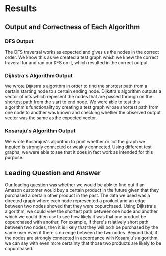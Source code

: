 # Results
## Output and Correctness of Each Algorithm
### DFS Output
The DFS traversal works as expected and gives us the nodes in the correct order. We know this as we created a test graph which we knew the correct traveral for and ran our DFS on it, which resulted in the correct output.

### Dijkstra's Algorithm Output
We wrote Dijkstra's algorithm in order to find the shortest path from a certain starting node to a certain ending node. Dijkstra's algorithm outputs a vector of ints which represent the nodes that are passed through on the shortest path from the start to end node. We were able to test this algorithm's functionality by creating a test graph whose shortest path from one node to another was known and checking whether the observed output vector was the same as the expected vector.

### Kosaraju's Algorithm Output
We wrote Kosarajus's algorithm to print whether or not the graph we inputed is strongly connected or weakly connected. Using different test graphs, we were able to see that it does in fact work as intended for this purpose.

## Leading Question and Answer
Our leading question was whether we would be able to find out if an Amazon customer would buy a certain product in the future given that they purchased a certain other product in the past. The data we used was a directed graph where each node represented a product and an edge between two nodes showed that they were copurchased. Using Dijkstra's algorithm, we could view the shortest path between one node and another which we could then use to see how likely it was that one product be copurchased with another. For example, if there's relatively short path between two nodes, then it is likely that they will both be purchased by the same user even if there is no edge between the two nodes. Beyond that, if the nodes are strongly connected in accordance with Kosaraju's algorithm, we can say with even more certainty that those two products are likely to be copurchased. 
